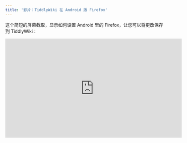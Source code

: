 ```yaml
---
title: '影片：TiddlyWiki 在 Android 版 Firefox'
---
```


这个简短的屏幕截取，显示如何设置 Android 里的 Firefox，让您可以将更改保存到 TiddlyWiki：

<iframe width="560" height="315" src="https://www.youtube.com/embed/iikkv9orGGI" frameborder="0" allowfullscreen></iframe>
